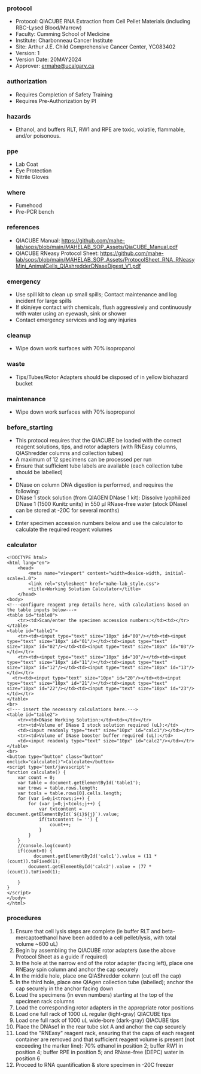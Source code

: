 
### protocol
- Protocol: QIACUBE RNA Extraction from Cell Pellet Materials (including RBC-Lysed Blood/Marrow)
- Faculty: Cumming School of Medicine
- Institute: Charbonneau Cancer Institute
- Site: Arthur J.E. Child Comprehensive Cancer Center, YC083402
- Version: 1
- Version Date: 20MAY2024
- Approver: ermahe@ucalgary.ca

### authorization
- Requires Completion of Safety Training
- Requires Pre-Authorization by PI

### hazards
- Ethanol, and buffers RLT, RW1 and RPE are toxic, volatile, flammable, and/or poisonous.

### ppe
- Lab Coat
- Eye Protection
- Nitrile Gloves

### where
- Fumehood
- Pre-PCR bench

### references
- QIACUBE Manual: https://github.com/mahe-lab/sops/blob/main/MAHELAB_SOP_Assets/QiaCUBE_Manual.pdf
- QIACUBE RNeasy Protocol Sheet: https://github.com/mahe-lab/sops/blob/main/MAHELAB_SOP_Assets/ProtocolSheet_RNA_RNeasyMini_AnimalCells_QIAshredderDNaseDigest_V1.pdf

### emergency
- Use spill kit to clean up small spills; Contact maintenance and log incident for large spills
- If skin/eye contact with chemicals, flush aggressively and continuously with water using an eyewash, sink or shower
- Contact emergency services and log any injuries

### cleanup
- Wipe down work surfaces with 70% isopropanol

### waste
- Tips/Tubes/Rotor Adapters should be disposed of in yellow biohazard bucket

### maintenance
- Wipe down work surfaces with 70% isopropanol

### before_starting
- This protocol requires that the QIACUBE be loaded with the correct reagent solutions, tips, and rotor adapters (with RNEasy columns, QIAShredder columns and collection tubes)
- A maximum of 12 specimens can be processed per run
- Ensure that sufficient tube labels are available (each collection tube should be labelled)
-  
- DNase on column DNA digestion is performed, and requires the following:
- DNase 1 stock solution (from QIAGEN DNase 1 kit): Dissolve lyophilized DNase 1 (1500 Kunitz units) in 550 μl RNase-free water (stock DNaseI can be stored at -20C for several months)
-  
- Enter specimen accession numbers below and use the calculator to calculate the required reagent volumes

### calculator
~~~~
<!DOCTYPE html>
<html lang="en">
	<head>
		<meta name="viewport" content="width=device-width, initial-scale=1.0">
		<link rel="stylesheet" href="mahe-lab_style.css">
		<title>Working Solution Calculator</title>
	</head>
<body>
<!---configure reagent prep details here, with calculations based on the table inputs below--->
<table id="table0">
	<tr><td>Scan/enter the specimen accession numbers:</td><td></tr>
</table>
<table id="table1">
	<tr><td><input type="text" size="10px" id="00"/></td><td><input type="text" size="10px" id="01"/></td><td><input type="text" size="10px" id="02"/></td><td><input type="text" size="10px" id="03"/></td></tr>
	<tr><td><input type="text" size="10px" id="10"/></td><td><input type="text" size="10px" id="11"/></td><td><input type="text" size="10px" id="12"/></td><td><input type="text" size="10px" id="13"/></td></tr>
  <tr><td><input type="text" size="10px" id="20"/></td><td><input type="text" size="10px" id="21"/></td><td><input type="text" size="10px" id="22"/></td><td><input type="text" size="10px" id="23"/></td></tr>
</table>
<br>
<!--- insert the necessary calculations here.--->
<table id="table2">
	<tr><td>DNase Working Solution:</td><td></td></tr>
	<tr><td>Volume of DNase I stock solution required (uL):</td>
	<td><input readonly type="text" size="10px" id="calc1"/></td></tr>
	<tr><td>Volume of DNase booster buffer required (uL):</td>
	<td><input readonly type="text" size="10px" id="calc2"/></td></tr>
</table>
<br>
<button type="button" class="button" onclick="calculate()">Calculate</button>
<script type='text/javascript'>
function calculate() {
    var count = 0;
    var table = document.getElementById('table1');
    var trows = table.rows.length;
    var tcols = table.rows[0].cells.length;
    for (var i=0;i<trows;i++) {
        for (var j=0;j<tcols;j++) {
            var txtcontent = document.getElementById(`${i}${j}`).value;
            if(txtcontent != '') {
                count++;
            }
        }
    }
    //console.log(count)
    if(count>0) {
	      document.getElementById('calc1').value = (11 * (count)).toFixed(1);
        document.getElementById('calc2').value = (77 * (count)).toFixed(1);
        
    }
}
</script>
</body>
</html>
~~~~

### procedures
1. Ensure that cell lysis steps are complete (ie buffer RLT and beta-mercaptoethanol have been added to a cell pellet/lysis, with total volume ~600 uL)
2. Begin by assembling the QIACUBE rotor adapters (use the above Protocol Sheet as a guide if required)
3. In the hole at the narrow end of the rotor adapter (facing left), place one RNEasy spin column and anchor the cap securely
4. In the middle hole, place one QIAShredder column (cut off the cap)
5. In the third hole, place one QIAgen collection tube (labelled); anchor the cap securely in the anchor facing down
6. Load the specimens (in even numbers) starting at the top of the specimen rack columns
7. Load the corresponding rotor adapters in the appropriate rotor positions
8. Load one full rack of 1000 uL regular (light-gray) QIACUBE tips
9. Load one full rack of 1000 uL wide-bore (dark-gray) QIACUBE tips
10. Place the DNAse1 in the rear tube slot A and anchor the cap securely
11. Load the "RNEasy" reagent rack, ensuring that the caps of each reagent container are removed and that sufficient reagent volume is present (not exceeding the marker line): 70% ethanol in position 2; buffer RW1 in position 4; buffer RPE in position 5; and RNase-free (DEPC) water in position 6
12. Proceed to RNA quantification & store specimen in -20C freezer
